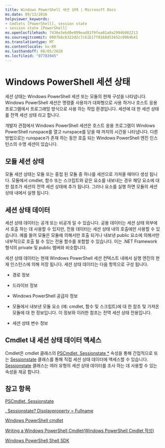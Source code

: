```yaml
---
title: Windows PowerShell 세션 상태 | Microsoft Docs
ms.date: 09/13/2016
helpviewer_keywords:
- Cmdlets [PowerShell], session state
- session state [PowerShell]
ms.openlocfilehash: 7436e3ebd0e099ead81f9fea01a0a2994b982213
ms.sourcegitcommit: 0907b8c6322d2c7c61b17f8168d53452c8964b41
ms.translationtype: MT
ms.contentlocale: ko-KR
ms.lasthandoff: 08/05/2020
ms.locfileid: "87783945"
---
```

# <a name="windows-powershell-session-state"></a>Windows PowerShell 세션 상태

세션 상태는 Windows PowerShell 세션 또는 모듈의 현재 구성을 나타냅니다. Windows PowerShell 세션은 명령줄 사용자가 대화형으로 사용 하거나 호스트 응용 프로그램에서 프로그래밍 방식으로 사용 하는 작업 환경입니다. 세션에 대 한 세션 상태를 전역 세션 상태 라고 합니다.

개발자 관점에서 Windows PowerShell 세션은 호스트 응용 프로그램이 Windows PowerShell runspace를 열고 runspace를 닫을 때 까지의 시간을 나타냅니다. 다른 방법으로는 runspace가 존재 하는 동안 호출 되는 Windows PowerShell 엔진 인스턴스의 수명 세션이 있습니다.

## <a name="module-session-state"></a>모듈 세션 상태

모듈 세션 상태는 모듈 또는 중첩 된 모듈 중 하나를 세션으로 가져올 때마다 생성 됩니다. 모듈에서 cmdlet, 함수 또는 스크립트와 같은 요소를 내보내는 경우 해당 요소에 대 한 참조가 세션의 전역 세션 상태에 추가 됩니다. 그러나 요소를 실행 하면 모듈의 세션 상태 내에서 실행 됩니다.

## <a name="session-state-data"></a>세션 상태 데이터

세션 상태 데이터는 공개 또는 비공개 일 수 있습니다. 공용 데이터는 세션 상태 외부에서 호출 하는 데 사용할 수 있지만, 전용 데이터는 세션 상태 내의 호출에만 사용할 수 있습니다. 예를 들어 모듈은 모듈에 의해서만 호출 되거나 내보낸 public 요소에 의해서만 내부적으로 호출 될 수 있는 전용 함수를 포함할 수 있습니다. 이는 .NET Framework 형식의 private 및 public 멤버와 비슷합니다.

세션 상태 데이터는 현재 Windows PowerShell 세션 컨텍스트 내에서 실행 엔진의 현재 인스턴스에 의해 저장 됩니다. 세션 상태 데이터는 다음 항목으로 구성 됩니다.

- 경로 정보

- 드라이브 정보

- Windows PowerShell 공급자 정보

- 모듈에서 내보낸 모듈 요소 (예: cmdlet, 함수 및 스크립트)에 대 한 참조 및 가져온 모듈에 대 한 정보입니다. 이 정보와 이러한 참조는 전역 세션 상태 전용입니다.

- 세션 상태 변수 정보

## <a name="accessing-session-state-data-within-cmdlets"></a>Cmdlet 내 세션 상태 데이터 액세스

Cmdlet은 cmdlet 클래스의 [PSCmdlet. Sessionstate *](/dotnet/api/System.Management.Automation.PSCmdlet.SessionState) 속성을 통해 간접적으로 또는 [Sessionstate](/dotnet/api/System.Management.Automation.SessionState) 클래스를 통해 직접 세션 상태 데이터에 액세스할 수 있습니다. [Sessionstate](/dotnet/api/System.Management.Automation.SessionState) 클래스는 여러 유형의 세션 상태 데이터를 조사 하는 데 사용할 수 있는 속성을 제공 합니다.

## <a name="see-also"></a>참고 항목

[PSCmdlet. Sessionstate](/dotnet/api/System.Management.Automation.PSCmdlet.SessionState)

[. Sessionstate? Displayproperty = Fullname](/dotnet/api/System.Management.Automation.SessionState)

[Windows PowerShell cmdlet](./cmdlet-overview.md)

[Writing a Windows PowerShell Cmdlet(Windows PowerShell Cmdlet 작성)](./writing-a-windows-powershell-cmdlet.md)

[Windows PowerShell Shell SDK](../windows-powershell-reference.md)
